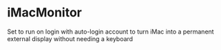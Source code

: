 iMacMonitor
===========

Set to run on login with auto-login account to turn iMac into a permanent external display without needing a keyboard
